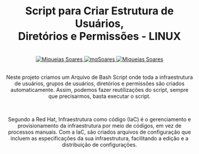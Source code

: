 <div align='center'>
  
   <h1>Script para Criar Estrutura de Usuários, <br>Diretórios e Permissões - LINUX</h1>
  
<br>
  
<a href="https://www.linkedin.com/in/mq-soares/">
  <img alt="Miqueias Soares" src="https://img.shields.io/badge/-Miqueias Soares-747d8c?style=flat-square&logo=Linkedin&logoColor=black" />
</a>

<a href="https://twitter.com/mqsoares">
  <img alt="mqSoares" src="https://img.shields.io/badge/-mqsoares-747d8c?style=flat-square&logo=Twitter&logoColor=black" />
</a>

<a href="mailto:mqseraos@gmail.com">
  <img alt="Miqueias Soares" src="https://img.shields.io/badge/-mqseraos@gmail.com-747d8c?style=flat-square&logo=Gmail&logoColor=black" />
</a>

<br>
<br>

<p> Neste projeto criamos um Arquivo de Bash Script onde toda a infraestrutura de usuários, grupos de usuários, diretórios e permissões são criados automaticamente. Assim, podemos fazer reutilizações do script, sempre que precisarmos, basta executar o script.</p>

<br>

<p> Segundo a Red Hat, Infraestrutura como código (IaC) é o gerenciamento e provisionamento da infraestrutura por meio de códigos, em vez de processos manuais. Com a IaC, são criados arquivos de configuração que incluem as especificações da sua infraestrutura, facilitando a edição e a distribuição de configurações.</p>

<br>

</div> 
